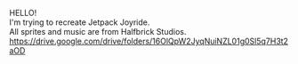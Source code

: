 HELLO!\
I'm trying to recreate Jetpack Joyride.\
All sprites and music are from Halfbrick Studios.
https://drive.google.com/drive/folders/16OlQpW2JyqNuiNZL01g0Sl5q7H3t2aOD
